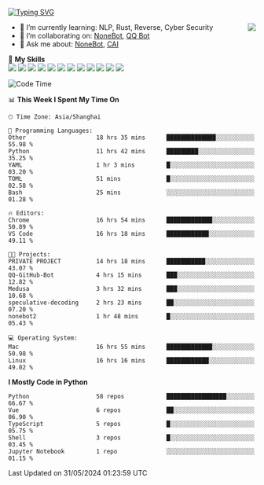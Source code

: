 [![Typing SVG](https://readme-typing-svg.herokuapp.com?size=25&duration=2500&color=8C43EA&vCenter=true&width=200&height=40&lines=Hi+there+%F0%9F%91%8B%F0%9F%8F%BB;I'm+yanyongyu)](https://git.io/typing-svg)

<a href="#">
  <img align="right" src="https://github-readme-stats.vercel.app/api?username=yanyongyu&count_private=true&show_icons=true&bg_color=15,f2f7fd,E0EAFC" />
</a>

- 🌱 I’m currently learning: NLP, Rust, Reverse, Cyber Security
- 👯 I’m collaborating on: [NoneBot](https://github.com/nonebot), [QQ Bot](https://github.com/Mrs4s/go-cqhttp)
- 💬 Ask me about: [NoneBot](https://github.com/nonebot), [CAI](https://github.com/cscs181/CAI)

🌟 **My Skills**  
![](https://img.shields.io/badge/-Python-3e74a2?style=flat-square&logo=Python&logoColor=fff)
![](https://img.shields.io/badge/-TypeScript-3178C6?style=flat-square&logo=TypeScript&logoColor=fff)
![](https://img.shields.io/badge/-Vue-4fc08d?style=flat-square&logo=Vue.js&logoColor=fff)
![](https://img.shields.io/badge/-React-2d98ce?style=flat-square&logo=React&logoColor=fff)
![](https://img.shields.io/badge/-FastAPI-009688?style=flat-square&logo=FastAPI&logoColor=fff)
![](https://img.shields.io/badge/-Linux-000000?style=flat-square&logo=Linux&logoColor=fff)
![](https://img.shields.io/badge/-Docker-2496ED?style=flat-square&logo=Docker&logoColor=fff)
![](https://img.shields.io/badge/-Kubernetes-326CE5?style=flat-square&logo=Kubernetes&logoColor=fff)
![](https://img.shields.io/badge/-GitHub%20Actions-2088FF?style=flat-square&logo=GitHubActions&logoColor=fff)
![](https://img.shields.io/badge/-PostgreSQL-4169E1?style=flat-square&logo=PostgreSQL&logoColor=fff)
![](https://img.shields.io/badge/-Redis-DC382D?style=flat-square&logo=Redis&logoColor=fff)
![](https://img.shields.io/badge/-MongoDB-47A248?style=flat-square&logo=MongoDB&logoColor=fff)

<!--START_SECTION:waka-->
![Code Time](http://img.shields.io/badge/Code%20Time-6%2C136%20hrs%2017%20mins-blue)

📊 **This Week I Spent My Time On** 

```text
🕑︎ Time Zone: Asia/Shanghai

💬 Programming Languages: 
Other                    18 hrs 35 mins      ██████████████░░░░░░░░░░░   55.98 % 
Python                   11 hrs 42 mins      █████████░░░░░░░░░░░░░░░░   35.25 % 
YAML                     1 hr 3 mins         █░░░░░░░░░░░░░░░░░░░░░░░░   03.20 % 
TOML                     51 mins             █░░░░░░░░░░░░░░░░░░░░░░░░   02.58 % 
Bash                     25 mins             ░░░░░░░░░░░░░░░░░░░░░░░░░   01.28 % 

🔥 Editors: 
Chrome                   16 hrs 54 mins      █████████████░░░░░░░░░░░░   50.89 % 
VS Code                  16 hrs 18 mins      ████████████░░░░░░░░░░░░░   49.11 % 

🐱‍💻 Projects: 
PRIVATE PROJECT          14 hrs 18 mins      ███████████░░░░░░░░░░░░░░   43.07 % 
QQ-GitHub-Bot            4 hrs 15 mins       ███░░░░░░░░░░░░░░░░░░░░░░   12.82 % 
Medusa                   3 hrs 32 mins       ███░░░░░░░░░░░░░░░░░░░░░░   10.68 % 
speculative-decoding     2 hrs 23 mins       ██░░░░░░░░░░░░░░░░░░░░░░░   07.20 % 
nonebot2                 1 hr 48 mins        █░░░░░░░░░░░░░░░░░░░░░░░░   05.43 % 

💻 Operating System: 
Mac                      16 hrs 55 mins      █████████████░░░░░░░░░░░░   50.98 % 
Linux                    16 hrs 16 mins      ████████████░░░░░░░░░░░░░   49.02 % 
```

**I Mostly Code in Python** 

```text
Python                   58 repos            █████████████████░░░░░░░░   66.67 % 
Vue                      6 repos             ██░░░░░░░░░░░░░░░░░░░░░░░   06.90 % 
TypeScript               5 repos             █░░░░░░░░░░░░░░░░░░░░░░░░   05.75 % 
Shell                    3 repos             █░░░░░░░░░░░░░░░░░░░░░░░░   03.45 % 
Jupyter Notebook         1 repo              ░░░░░░░░░░░░░░░░░░░░░░░░░   01.15 % 
```




 Last Updated on 31/05/2024 01:23:59 UTC
<!--END_SECTION:waka-->
